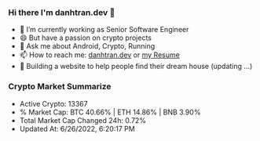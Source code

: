 ### Hi there I'm danhtran.dev 👋

- 🔭 I’m currently working as Senior Software Engineer
- 😄 But have a passion on crypto projects
- 💬 Ask me about Android, Crypto, Running 
- 📫 How to reach me: <a href="https://danhtran.dev" target="_blank">danhtran.dev</a> or <a href="Developer-Resume.pdf" target="_blank">my Resume</a>
- 🌱 Building a website to help people find their dream house (updating ...)

### Crypto Market Summarize
- Active Crypto: 13367
- % Market Cap: BTC 40.66% | ETH 14.86% | BNB 3.90%
- Total Market Cap Changed 24h: 0.72%
- Updated At: 6/26/2022, 6:20:17 PM
